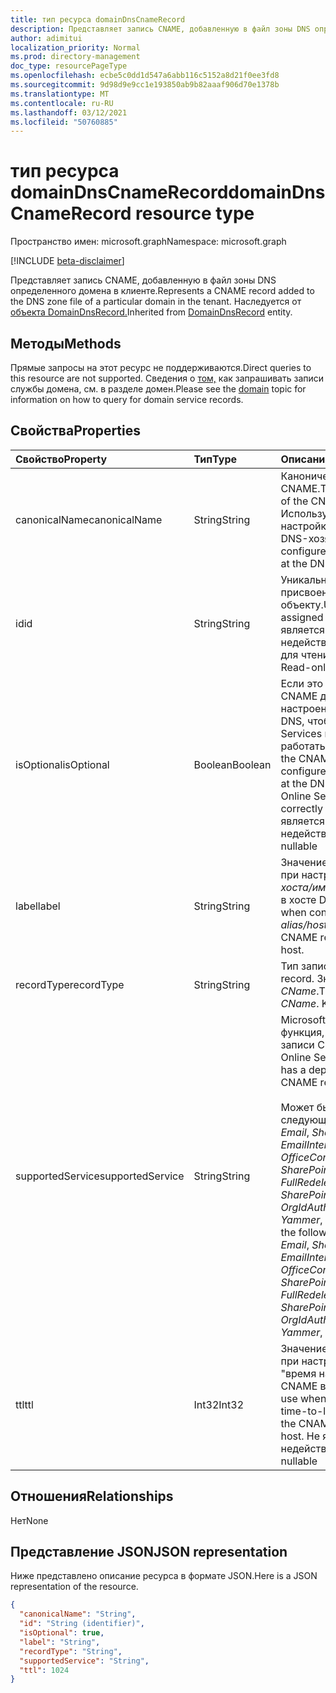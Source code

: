 ```yaml
---
title: тип ресурса domainDnsCnameRecord
description: Представляет запись CNAME, добавленную в файл зоны DNS определенного домена в клиенте.
author: adimitui
localization_priority: Normal
ms.prod: directory-management
doc_type: resourcePageType
ms.openlocfilehash: ecbe5c0dd1d547a6abb116c5152a8d21f0ee3fd8
ms.sourcegitcommit: 9d98d9e9cc1e193850ab9b82aaaf906d70e1378b
ms.translationtype: MT
ms.contentlocale: ru-RU
ms.lasthandoff: 03/12/2021
ms.locfileid: "50760885"
---
```

# <a name="domaindnscnamerecord-resource-type"></a><span data-ttu-id="8b50f-103">тип ресурса domainDnsCnameRecord</span><span class="sxs-lookup"><span data-stu-id="8b50f-103">domainDnsCnameRecord resource type</span></span>

<span data-ttu-id="8b50f-104">Пространство имен: microsoft.graph</span><span class="sxs-lookup"><span data-stu-id="8b50f-104">Namespace: microsoft.graph</span></span>

[!INCLUDE [beta-disclaimer](../../includes/beta-disclaimer.md)]

<span data-ttu-id="8b50f-105">Представляет запись CNAME, добавленную в файл зоны DNS определенного домена в клиенте.</span><span class="sxs-lookup"><span data-stu-id="8b50f-105">Represents a CNAME record added to the DNS zone file of a particular domain in the tenant.</span></span> <span data-ttu-id="8b50f-106">Наследуется от [объекта DomainDnsRecord.](domaindnsrecord.md)</span><span class="sxs-lookup"><span data-stu-id="8b50f-106">Inherited from [DomainDnsRecord](domaindnsrecord.md) entity.</span></span>


## <a name="methods"></a><span data-ttu-id="8b50f-107">Методы</span><span class="sxs-lookup"><span data-stu-id="8b50f-107">Methods</span></span>
<span data-ttu-id="8b50f-108">Прямые запросы на этот ресурс не поддерживаются.</span><span class="sxs-lookup"><span data-stu-id="8b50f-108">Direct queries to this resource are not supported.</span></span> <span data-ttu-id="8b50f-109">Сведения о [том,](domain.md) как запрашивать записи службы домена, см. в разделе домен.</span><span class="sxs-lookup"><span data-stu-id="8b50f-109">Please see the [domain](domain.md) topic for information on how to query for domain service records.</span></span>

## <a name="properties"></a><span data-ttu-id="8b50f-110">Свойства</span><span class="sxs-lookup"><span data-stu-id="8b50f-110">Properties</span></span>
| <span data-ttu-id="8b50f-111">Свойство</span><span class="sxs-lookup"><span data-stu-id="8b50f-111">Property</span></span>     | <span data-ttu-id="8b50f-112">Тип</span><span class="sxs-lookup"><span data-stu-id="8b50f-112">Type</span></span>   |<span data-ttu-id="8b50f-113">Описание</span><span class="sxs-lookup"><span data-stu-id="8b50f-113">Description</span></span>|
|:---------------|:--------|:----------|
|<span data-ttu-id="8b50f-114">canonicalName</span><span class="sxs-lookup"><span data-stu-id="8b50f-114">canonicalName</span></span>|<span data-ttu-id="8b50f-115">String</span><span class="sxs-lookup"><span data-stu-id="8b50f-115">String</span></span>| <span data-ttu-id="8b50f-116">Каноническое имя записи CNAME.</span><span class="sxs-lookup"><span data-stu-id="8b50f-116">The canonical name of the CNAME record.</span></span> <span data-ttu-id="8b50f-117">Используется для настройки записи CNAME в DNS-хозяйке.</span><span class="sxs-lookup"><span data-stu-id="8b50f-117">Used to configure the CNAME record at the DNS host.</span></span> |
|<span data-ttu-id="8b50f-118">id</span><span class="sxs-lookup"><span data-stu-id="8b50f-118">id</span></span>|<span data-ttu-id="8b50f-119">String</span><span class="sxs-lookup"><span data-stu-id="8b50f-119">String</span></span>| <span data-ttu-id="8b50f-120">Уникальный идентификатор, присвоенный этому объекту.</span><span class="sxs-lookup"><span data-stu-id="8b50f-120">Unique identifier assigned to this entity.</span></span> <span data-ttu-id="8b50f-121">Не является недействительным, только для чтения</span><span class="sxs-lookup"><span data-stu-id="8b50f-121">Not nullable, Read-only</span></span>|
|<span data-ttu-id="8b50f-122">isOptional</span><span class="sxs-lookup"><span data-stu-id="8b50f-122">isOptional</span></span>|<span data-ttu-id="8b50f-123">Boolean</span><span class="sxs-lookup"><span data-stu-id="8b50f-123">Boolean</span></span>| <span data-ttu-id="8b50f-124">Если это не так, запись CNAME должна быть настроена клиентом в хосте DNS, чтобы Microsoft Online Services правильно работать с доменом.</span><span class="sxs-lookup"><span data-stu-id="8b50f-124">If false, the CNAME record must be configured by the customer at the DNS host for Microsoft Online Services to operate correctly with the domain.</span></span> <span data-ttu-id="8b50f-125">Не является недействительным</span><span class="sxs-lookup"><span data-stu-id="8b50f-125">Not nullable</span></span> |
|<span data-ttu-id="8b50f-126">label</span><span class="sxs-lookup"><span data-stu-id="8b50f-126">label</span></span>|<span data-ttu-id="8b50f-127">String</span><span class="sxs-lookup"><span data-stu-id="8b50f-127">String</span></span>| <span data-ttu-id="8b50f-128">Значение, используемого при настройке *псевдонима/хоста/имени* записи CNAME в хосте DNS.</span><span class="sxs-lookup"><span data-stu-id="8b50f-128">Value used when configuring the *alias/host/name* of the CNAME record at the DNS host.</span></span> |
|<span data-ttu-id="8b50f-129">recordType</span><span class="sxs-lookup"><span data-stu-id="8b50f-129">recordType</span></span>|<span data-ttu-id="8b50f-130">String</span><span class="sxs-lookup"><span data-stu-id="8b50f-130">String</span></span>| <span data-ttu-id="8b50f-131">Тип записи DNS.</span><span class="sxs-lookup"><span data-stu-id="8b50f-131">Type of DNS record.</span></span> <span data-ttu-id="8b50f-132">Значение всегда *CName*.</span><span class="sxs-lookup"><span data-stu-id="8b50f-132">The value is always *CName*.</span></span> <span data-ttu-id="8b50f-133">Key</span><span class="sxs-lookup"><span data-stu-id="8b50f-133">Key</span></span>|
|<span data-ttu-id="8b50f-134">supportedService</span><span class="sxs-lookup"><span data-stu-id="8b50f-134">supportedService</span></span>|<span data-ttu-id="8b50f-135">String</span><span class="sxs-lookup"><span data-stu-id="8b50f-135">String</span></span>| <span data-ttu-id="8b50f-136">Microsoft Online Service или функция, зависимая от этой записи CNAME.</span><span class="sxs-lookup"><span data-stu-id="8b50f-136">Microsoft Online Service or feature that has a dependency on this CNAME record.</span></span></br></br><span data-ttu-id="8b50f-137">Может быть одним из следующих значений: **null**, *Email*, *Sharepoint*, *EmailInternalRelayOnly*, *OfficeCommunicationsOnline*, *SharePointDefaultDomain*, *FullRedelegation*, *SharePointPublic*, *OrgIdAuthentication*, *Yammer*, *Intune*</span><span class="sxs-lookup"><span data-stu-id="8b50f-137">Can be one of the following values: **null**, *Email*, *Sharepoint*, *EmailInternalRelayOnly*, *OfficeCommunicationsOnline*, *SharePointDefaultDomain*, *FullRedelegation*, *SharePointPublic*, *OrgIdAuthentication*, *Yammer*, *Intune*</span></span>|
|<span data-ttu-id="8b50f-138">ttl</span><span class="sxs-lookup"><span data-stu-id="8b50f-138">ttl</span></span>|<span data-ttu-id="8b50f-139">Int32</span><span class="sxs-lookup"><span data-stu-id="8b50f-139">Int32</span></span>| <span data-ttu-id="8b50f-140">Значение, используемого при настройке свойства "время на жизнь" записи CNAME в хосте DNS.</span><span class="sxs-lookup"><span data-stu-id="8b50f-140">Value to use when configuring the time-to-live (ttl) property of the CNAME record at the DNS host.</span></span> <span data-ttu-id="8b50f-141">Не является недействительным</span><span class="sxs-lookup"><span data-stu-id="8b50f-141">Not nullable</span></span> |

## <a name="relationships"></a><span data-ttu-id="8b50f-142">Отношения</span><span class="sxs-lookup"><span data-stu-id="8b50f-142">Relationships</span></span>
<span data-ttu-id="8b50f-143">Нет</span><span class="sxs-lookup"><span data-stu-id="8b50f-143">None</span></span>


## <a name="json-representation"></a><span data-ttu-id="8b50f-144">Представление JSON</span><span class="sxs-lookup"><span data-stu-id="8b50f-144">JSON representation</span></span>
<span data-ttu-id="8b50f-145">Ниже представлено описание ресурса в формате JSON.</span><span class="sxs-lookup"><span data-stu-id="8b50f-145">Here is a JSON representation of the resource.</span></span>

<!-- {
  "blockType": "resource",
  "optionalProperties": [

  ],
  "@odata.type": "microsoft.graph.domainDnsCnameRecord"
}-->

```json
{
  "canonicalName": "String",
  "id": "String (identifier)",
  "isOptional": true,
  "label": "String",
  "recordType": "String",
  "supportedService": "String",
  "ttl": 1024
}

```

<!-- uuid: 8fcb5dbc-d5aa-4681-8e31-b001d5168d79
2015-10-25 14:57:30 UTC -->
<!--
{
  "type": "#page.annotation",
  "description": "domainDnsCnameRecord resource",
  "keywords": "",
  "section": "documentation",
  "tocPath": "",
  "suppressions": []
}
-->


